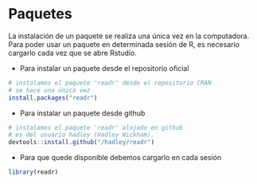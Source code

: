 # Paquetes

La instalación de un paquete se realiza una única vez en la computadora. Para poder usar un paquete en determinada sesión de R, es necesario cargarlo cada vez que se abre Rstudio.

* Para instalar un paquete desde el repositorio oficial 


```r
# instalamos el paquete 'readr' desde el repositorio CRAN
# se hace una única vez
install.packages("readr") 
```
		
* Para instalar un paquete desde github


```r
# instalamos el paquete 'readr' alojado en github
# es del usuario hadley (Hadley Wickham). 
devtools::install.github("/hadley/readr") 
```

* Para que quede disponible debemos cargarlo en cada sesión


```r
library(readr) 
```
